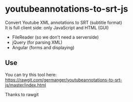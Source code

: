 # youtubeannotations-to-srt-js
Convert Youtube XML annotations to SRT (subtitle format)<br/>
It is full client side: only JavaScript and HTML (GUI)

- FileReader (so we don't need a serverside)
- jQuery (for parsing XML)
- Angular (forms and displaying)

## Use
You can try this tool here:<br/>
https://rawgit.com/germanger/youtubeannotations-to-srt-js/master/index.html

Thanks to rawgit
